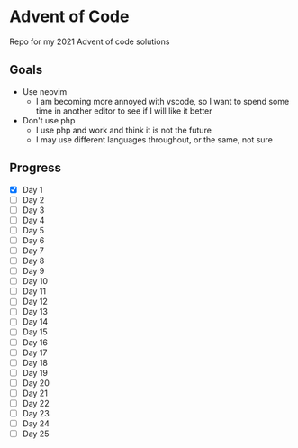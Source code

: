 # Advent of Code

Repo for my 2021 Advent of code solutions

## Goals

* Use neovim
    * I am becoming more annoyed with vscode, so I want to spend some time in another editor to see if I will like it better
* Don't use php
    * I use php and work and think it is not the future
    * I may use different languages throughout, or the same, not sure

## Progress

* [X] Day 1
* [ ] Day 2
* [ ] Day 3
* [ ] Day 4
* [ ] Day 5
* [ ] Day 6
* [ ] Day 7
* [ ] Day 8
* [ ] Day 9
* [ ] Day 10
* [ ] Day 11
* [ ] Day 12
* [ ] Day 13
* [ ] Day 14
* [ ] Day 15
* [ ] Day 16
* [ ] Day 17
* [ ] Day 18
* [ ] Day 19
* [ ] Day 20
* [ ] Day 21
* [ ] Day 22
* [ ] Day 23
* [ ] Day 24
* [ ] Day 25

